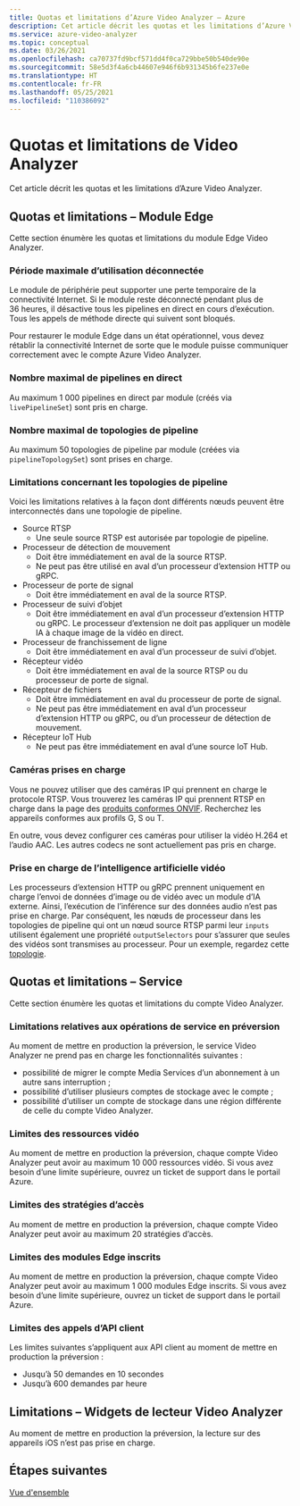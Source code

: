 ```yaml
---
title: Quotas et limitations d’Azure Video Analyzer – Azure
description: Cet article décrit les quotas et les limitations d’Azure Video Analyzer.
ms.service: azure-video-analyzer
ms.topic: conceptual
ms.date: 03/26/2021
ms.openlocfilehash: ca70737fd9bcf571dd4f0ca729bbe50b540de90e
ms.sourcegitcommit: 58e5d3f4a6cb44607e946f6b931345b6fe237e0e
ms.translationtype: HT
ms.contentlocale: fr-FR
ms.lasthandoff: 05/25/2021
ms.locfileid: "110386092"
---
```

# <a name="video-analyzer-quotas-and-limitations"></a>Quotas et limitations de Video Analyzer

Cet article décrit les quotas et les limitations d’Azure Video Analyzer.

## <a name="quotas-and-limitations---edge-module"></a>Quotas et limitations – Module Edge

Cette section énumère les quotas et limitations du module Edge Video Analyzer.

### <a name="maximum-period-of-disconnected-use"></a>Période maximale d’utilisation déconnectée

Le module de périphérie peut supporter une perte temporaire de la connectivité Internet. Si le module reste déconnecté pendant plus de 36 heures, il désactive tous les pipelines en direct en cours d’exécution. Tous les appels de méthode directe qui suivent sont bloqués.

Pour restaurer le module Edge dans un état opérationnel, vous devez rétablir la connectivité Internet de sorte que le module puisse communiquer correctement avec le compte Azure Video Analyzer.

### <a name="maximum-number-of-live-pipelines"></a>Nombre maximal de pipelines en direct

Au maximum 1 000 pipelines en direct par module (créés via `livePipelineSet`) sont pris en charge.

### <a name="maximum-number-of-pipeline-topologies"></a>Nombre maximal de topologies de pipeline

Au maximum 50 topologies de pipeline par module (créées via `pipelineTopologySet`) sont prises en charge.

### <a name="limitations-on-pipeline-topologies"></a>Limitations concernant les topologies de pipeline

Voici les limitations relatives à la façon dont différents nœuds peuvent être interconnectés dans une topologie de pipeline.

* Source RTSP
   * Une seule source RTSP est autorisée par topologie de pipeline.
* Processeur de détection de mouvement
   * Doit être immédiatement en aval de la source RTSP.
   * Ne peut pas être utilisé en aval d’un processeur d’extension HTTP ou gRPC.
* Processeur de porte de signal
   * Doit être immédiatement en aval de la source RTSP.
* Processeur de suivi d’objet
   * Doit être immédiatement en aval d’un processeur d’extension HTTP ou gRPC. Le processeur d’extension ne doit pas appliquer un modèle IA à chaque image de la vidéo en direct.
* Processeur de franchissement de ligne
   * Doit être immédiatement en aval d’un processeur de suivi d’objet.
* Récepteur vidéo 
   * Doit être immédiatement en aval de la source RTSP ou du processeur de porte de signal.
* Récepteur de fichiers
   * Doit être immédiatement en aval du processeur de porte de signal.
   * Ne peut pas être immédiatement en aval d’un processeur d’extension HTTP ou gRPC, ou d’un processeur de détection de mouvement.
* Récepteur IoT Hub
   * Ne peut pas être immédiatement en aval d’une source IoT Hub.

### <a name="supported-cameras"></a>Caméras prises en charge
Vous ne pouvez utiliser que des caméras IP qui prennent en charge le protocole RTSP. Vous trouverez les caméras IP qui prennent RTSP en charge dans la page des [produits conformes ONVIF](https://www.onvif.org/conformant-products). Recherchez les appareils conformes aux profils G, S ou T.

En outre, vous devez configurer ces caméras pour utiliser la vidéo H.264 et l’audio AAC. Les autres codecs ne sont actuellement pas pris en charge.

### <a name="support-for-video-ai"></a>Prise en charge de l’intelligence artificielle vidéo
Les processeurs d’extension HTTP ou gRPC prennent uniquement en charge l’envoi de données d’image ou de vidéo avec un module d’IA externe. Ainsi, l’exécution de l’inférence sur des données audio n’est pas prise en charge. Par conséquent, les nœuds de processeur dans les topologies de pipeline qui ont un nœud source RTSP parmi leur `inputs` utilisent également une propriété `outputSelectors` pour s’assurer que seules des vidéos sont transmises au processeur. Pour un exemple, regardez cette [topologie](https://github.com/Azure/video-analyzer/blob/main/pipelines/live/topologies/evr-grpcExtension-video-sink/topology.json).

## <a name="quotas-and-limitations---service"></a>Quotas et limitations – Service

Cette section énumère les quotas et limitations du compte Video Analyzer.

### <a name="limitations-on-service-operations-at-preview"></a>Limitations relatives aux opérations de service en préversion

Au moment de mettre en production la préversion, le service Video Analyzer ne prend pas en charge les fonctionnalités suivantes :

* possibilité de migrer le compte Media Services d’un abonnement à un autre sans interruption ;
* possibilité d’utiliser plusieurs comptes de stockage avec le compte ;
* possibilité d’utiliser un compte de stockage dans une région différente de celle du compte Video Analyzer.

### <a name="limits-on-video-resources"></a>Limites des ressources vidéo
Au moment de mettre en production la préversion, chaque compte Video Analyzer peut avoir au maximum 10 000 ressources vidéo. Si vous avez besoin d’une limite supérieure, ouvrez un ticket de support dans le portail Azure.

### <a name="limits-on-access-policies"></a>Limites des stratégies d’accès
Au moment de mettre en production la préversion, chaque compte Video Analyzer peut avoir au maximum 20 stratégies d’accès.

### <a name="limits-on-registered-edge-modules"></a>Limites des modules Edge inscrits
Au moment de mettre en production la préversion, chaque compte Video Analyzer peut avoir au maximum 1 000 modules Edge inscrits. Si vous avez besoin d’une limite supérieure, ouvrez un ticket de support dans le portail Azure.

### <a name="limits-on-client-api-calls"></a>Limites des appels d’API client
Les limites suivantes s’appliquent aux API client au moment de mettre en production la préversion :

* Jusqu’à 50 demandes en 10 secondes
* Jusqu’à 600 demandes par heure

## <a name="limitations---video-analyzer-player-widgets"></a>Limitations – Widgets de lecteur Video Analyzer

Au moment de mettre en production la préversion, la lecture sur des appareils iOS n’est pas prise en charge.

## <a name="next-steps"></a>Étapes suivantes

[Vue d'ensemble](overview.md)
